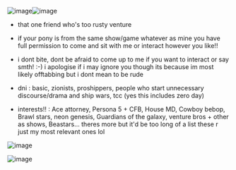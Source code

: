 ![image](https://github.com/user-attachments/assets/38bc3406-daff-4976-a230-155ed56c155d)![image](https://github.com/user-attachments/assets/0ad0f0ee-65da-47c1-ba68-f6a795e5b909)



- that one friend who's too rusty venture

- if your pony is from the same show/game whatever as mine you have full permission to come and sit with me or interact however you like!!
  
- i dont bite, dont be afraid to come up to me if you want to interact or say smth! :-) i apologise if i may ignore you though its because im most likely offtabbing but i dont mean to be rude
  
- dni : basic, zionists, proshippers, people who start unnecessary discourse/drama and ship wars, tcc (yes this includes zero day)
  
- interests!! : Ace attorney, Persona 5 + CFB, House MD, Cowboy bebop,  Brawl stars, neon genesis, Guardians of the galaxy, venture bros + other as shows, Beastars... theres more but it'd be too long of a list these r just my most relevant ones lol

![image](https://github.com/user-attachments/assets/d08ddd5d-cd4a-41af-92b4-ad94db415abb)

 
![image](https://github.com/user-attachments/assets/794f7c72-d7fc-418f-833e-06ebe7b01e1b)
